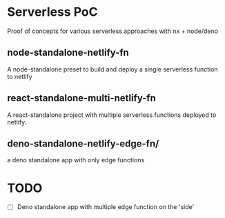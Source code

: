 # Serverless PoC

Proof of concepts for various serverless approaches with nx + node/deno

## node-standalone-netlify-fn

A node-standalone preset to build and deploy a single serverless function to netlify

## react-standalone-multi-netlify-fn

A react-standalone project with multiple serverless functions deployed to netlify.

## deno-standalone-netlify-edge-fn/

a deno standalone app with only edge functions

# TODO

- [ ] Deno standalone app with multiple edge function on the 'side'
